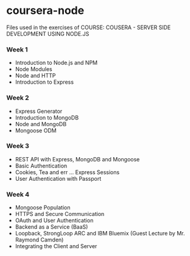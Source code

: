 # coursera-node

Files used in the exercises of COURSE: COUSERA - SERVER SIDE DEVELOPMENT USING NODE.JS

### Week 1

* Introduction to Node.js and NPM
* Node Modules
* Node and HTTP
* Introduction to Express

### Week 2

* Express Generator
* Introduction to MongoDB
* Node and MongoDB
* Mongoose ODM

### Week 3

* REST API with Express, MongoDB and Mongoose
* Basic Authentication
* Cookies, Tea and err ... Express Sessions
* User Authentication with Passport

### Week 4

* Mongoose Population
* HTTPS and Secure Communication
* OAuth and User Authentication
* Backend as a Service (BaaS)
* Loopback, StrongLoop ARC and IBM Bluemix (Guest Lecture by Mr. Raymond Camden)
* Integrating the Client and Server
